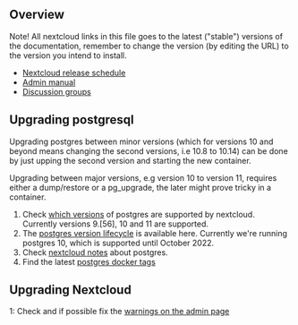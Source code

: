 ## Overview

Note! All nextcloud links in this file goes to the latest ("stable") versions of the documentation, remember to change the version (by editing the URL) to the version you intend to install.


* [Nextcloud release schedule][1]
* [Admin manual][2]
* [Discussion groups][3]


## Upgrading postgresql

Upgrading postgres between minor versions (which for versions 10 and beyond means changing the second versions, i.e 10.8 to 10.14) can be done by just upping the second version and starting the new container.

Upgrading between major versions, e.g version 10 to version 11, requires either a dump/restore or a pg_upgrade, the later might prove tricky in a container.

1. Check [which versions][5] of postgres are supported by nextcloud. Currently versions 9.[56], 10 and 11 are supported.
2. The [postgres version lifecycle][6] is available here. Currently we're running postgres 10, which is supported until October 2022.
3. Check [nextcloud notes][4] about postgres.
4. Find the latest [postgres docker tags][7]



## Upgrading Nextcloud

1: Check and if possible fix the [warnings on the admin page][8]





[1]: https://github.com/nextcloud/server/wiki/Maintenance-and-Release-Schedule
[2]: https://docs.nextcloud.com/server/stable/admin_manual/
[3]: https://help.nextcloud.com/
[4]: https://docs.nextcloud.com/server/stable/admin_manual/configuration_database/linux_database_configuration.html#postgresql-database
[5]: https://docs.nextcloud.com/server/stable/admin_manual/installation/system_requirements.html
[6]: https://www.postgresql.org/support/versioning/
[7]: https://hub.docker.com/_/postgres/?tab=tags
[8]: https://docs.nextcloud.com/server/stable/admin_manual/configuration_server/security_setup_warnings.html
